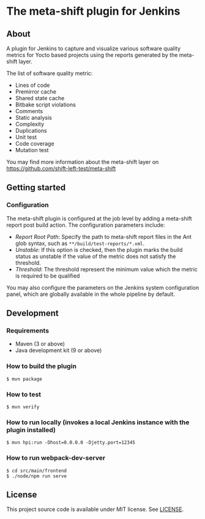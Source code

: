# The meta-shift plugin for Jenkins

## About

A plugin for Jenkins to capture and visualize various software quality metrics for Yocto based projects using the reports generated by the meta-shift layer.

The list of software quality metric:

- Lines of code
- Premirror cache
- Shared state cache
- Bitbake script violations
- Comments
- Static analysis
- Complexity
- Duplications
- Unit test
- Code coverage
- Mutation test

You may find more information about the meta-shift layer on https://github.com/shift-left-test/meta-shift


## Getting started

### Configuration

The meta-shift plugin is configured at the job level by adding a meta-shift report post build action. The configuration parameters include:

- *Report Root Path*: Specify the path to meta-shift report files in the Ant glob syntax, such as `**/build/test-reports/*.xml`.
- *Unstable*: If this option is checked, then the plugin marks the build status as unstable if the value of the metric does not satisfy the threshold.
- *Threshold*: The threshold represent the minimum value which the metric is required to be qualified

You may also configure the parameters on the Jenkins system configuration panel, which are globally available in the whole pipeline by default.


## Development

### Requirements

- Maven (3 or above)
- Java development kit (9 or above)

### How to build the plugin

    $ mvn package

### How to test

    $ mvn verify

### How to run locally (invokes a local Jenkins instance with the plugin installed)

    $ mvn hpi:run -Dhost=0.0.0.0 -Djetty.port=12345

### How to run webpack-dev-server

    $ cd src/main/frontend
    $ ./node/npm run serve


## License

This project source code is available under MIT license. See [LICENSE](LICENSE.md).
